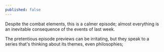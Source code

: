 ```yaml
---
published: false
---
```


Despite the combat elements, this is a calmer episode; almost everything is an inevitable consequence of the events of last week.

The pretentious episode previews can be irritating, but they speak to a series that's thinking about its themes, even philosophies; 